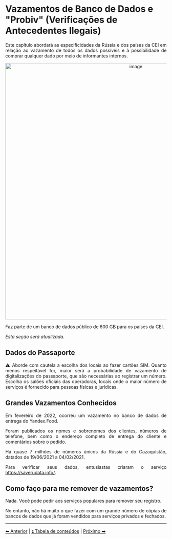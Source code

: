 <h1>Vazamentos de Banco de Dados e "Probiv" (Verificações de Antecedentes Ilegais)</h1>

<p align="justify">Este capítulo abordará as especificidades da Rússia e dos países da CEI em relação ao vazamento de todos os dados possíveis e à possibilidade de comprar qualquer dado por meio de informantes internos.</p>

<p align="center"><img width="800" src="https://user-images.githubusercontent.com/31013580/148645741-47de48bc-af8c-45db-bf1c-3e7004f4ff95.png" alt="image">

<p align="justify">Faz parte de um banco de dados público de 600 GB para os países da CEI.</p>

<p align="justify"><em>Esta seção será atualizada.</em></p>

<h2>Dados do Passaporte</h2>

<p  align="justify" class="warning">⚠️ Aborde com cautela a escolha dos locais ao fazer cartões SIM. Quanto menos respeitável for, maior será a probabilidade de vazamento de digitalizações do passaporte, que são necessárias ao registrar um número. Escolha os salões oficiais das operadoras, locais onde o maior número de serviços é fornecido para pessoas físicas e jurídicas.</p>

<h2>Grandes Vazamentos Conhecidos</h2>

<p align="justify">Em fevereiro de 2022, ocorreu um vazamento no banco de dados de entrega do Yandex.Food.</p>

<p align="justify">Foram publicados os nomes e sobrenomes dos clientes, números de telefone, bem como o endereço completo de entrega do cliente e comentários sobre o pedido.</p>

<p align="justify">Há quase 7 milhões de números únicos da Rússia e do Cazaquistão, datados de 19/06/2021 a 04/02/2021.</p>

<p align="justify">Para verificar seus dados, entusiastas criaram o serviço <a href="https://saverudata.info/">https://saverudata.info/</a>.</p>

<h2>Como faço para me remover de vazamentos?</h2>

<p align="justify">Nada. Você pode pedir aos serviços populares para remover seu registro.</p>

<p align="justify">No entanto, não há muito o que fazer com um grande número de cópias de bancos de dados que já foram vendidos para serviços privados e fechados.</p>

<hr>

[⬅️ Anterior](09-foto.md) | [⏫ Tabela de conteúdos](../README.md) | [Próximo ➡️](11-fonte-vazamentos.md)